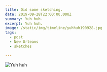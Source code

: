```yaml
---
title: Did some sketching.
date: 2019-09-28T22:00:00.000Z
summary: Yuh huh.
excerpt: Yuh huh.
image: /static/img/timeline/yuhhuh190928.jpg
tags:
  - post
  - New Orleans
  - sketches

---
```


![Yuh huh](https://davidrhoden.com/static/img/timeline/yuhhuh190928.jpg)